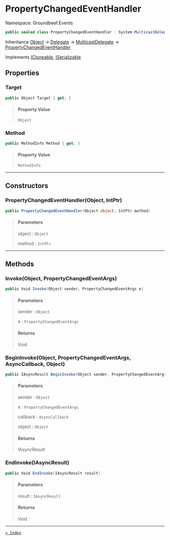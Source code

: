 # PropertyChangedEventHandler

Namespace: Groundbeef.Events

```csharp
public sealed class PropertyChangedEventHandler : System.MulticastDelegate
```

Inheritance [Object](https://docs.microsoft.com/en-us/dotnet/api/system.object) → [Delegate](https://docs.microsoft.com/en-us/dotnet/api/system.delegate) → [MulticastDelegate](https://docs.microsoft.com/en-us/dotnet/api/system.multicastdelegate) → [PropertyChangedEventHandler](PropertyChangedEventHandler.md)

Implements [ICloneable](https://docs.microsoft.com/en-us/dotnet/api/system.icloneable), [ISerializable](https://docs.microsoft.com/en-us/dotnet/api/system.runtime.serialization.iserializable)

## Properties

### Target

```csharp
public Object Target { get; }
```

> #### Property Value
> 
> `Object`<br>
> 

### Method

```csharp
public MethodInfo Method { get; }
```

> #### Property Value
> 
> `MethodInfo`<br>
> 

---

## Constructors

### PropertyChangedEventHandler(Object, IntPtr)

```csharp
public PropertyChangedEventHandler(Object object, IntPtr method)
```

> #### Parameters
> 
> object : `Object`<br>
> 
> method : `IntPtr`<br>
> 

---

## Methods

### Invoke(Object, PropertyChangedEventArgs)

```csharp
public Void Invoke(Object sender, PropertyChangedEventArgs e)
```

> #### Parameters
> 
> sender : `Object`<br>
> 
> e : `PropertyChangedEventArgs`<br>
> 
> #### Returns
> 
> Void<br>
> 

### BeginInvoke(Object, PropertyChangedEventArgs, AsyncCallback, Object)

```csharp
public IAsyncResult BeginInvoke(Object sender, PropertyChangedEventArgs e, AsyncCallback callback, Object object)
```

> #### Parameters
> 
> sender : `Object`<br>
> 
> e : `PropertyChangedEventArgs`<br>
> 
> callback : `AsyncCallback`<br>
> 
> object : `Object`<br>
> 
> #### Returns
> 
> IAsyncResult<br>
> 

### EndInvoke(IAsyncResult)

```csharp
public Void EndInvoke(IAsyncResult result)
```

> #### Parameters
> 
> result : `IAsyncResult`<br>
> 
> #### Returns
> 
> Void<br>
> 

---

[`< Index`](..\index.md)
